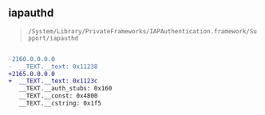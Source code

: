 ## iapauthd

> `/System/Library/PrivateFrameworks/IAPAuthentication.framework/Support/iapauthd`

```diff

-2160.0.0.0.0
-  __TEXT.__text: 0x11238
+2165.0.0.0.0
+  __TEXT.__text: 0x1123c
   __TEXT.__auth_stubs: 0x160
   __TEXT.__const: 0x4800
   __TEXT.__cstring: 0x1f5

```
